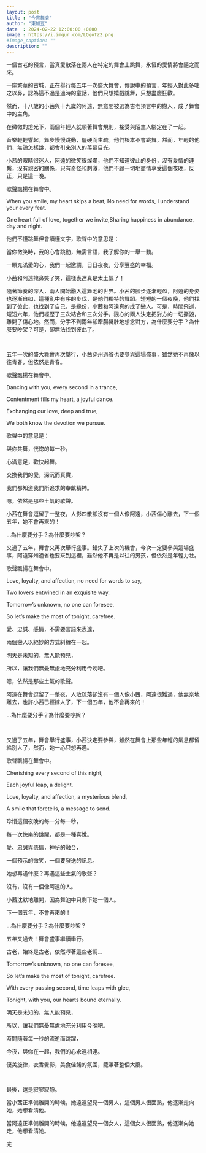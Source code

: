 ```yaml
---
layout: post
title : "今宵舞會"
author: "東加豆"
date  : 2024-02-22 12:00:00 +0800
image : https://i.imgur.com/LQgoTZ2.png
#image_caption: ""
description: ""
---
```


一個古老的預言，當真愛散落在兩人在特定的舞會上跳舞，永恆的愛情將會隨之而來。

<!--more-->

一座繁華的古城，正在舉行每五年一次盛大舞會，傳說中的預言，年輕人對此多嗤之以鼻，認為這不過是過時的童話，他們只想嬉戲跳舞，只想盡慶狂歡。

然而，十八歲的小茜與十九歲的阿遠，無意間被選為古老預言中的戀人，成了舞會中的主角。

在微微的燈光下，兩個年輕人就順著舞會規則，接受與陌生人綁定在了一起。

音樂輕輕響起，舞步慢慢跳動，僵硬而生疏。他們根本不會跳舞，然而，年輕的他們，無論怎樣跳，都會引來別人的羨慕目光。

小茜的眼睛很迷人，阿遠的微笑很燦爛，他們不知道彼此的身份，沒有愛情的連繫，沒有親密的關係，只有奇怪和刺激，他們不顧一切地盡情享受這個夜晚，反正，只是這一晚。

歌聲飄揚在舞會中。

When you smile, my heart skips a beat, No need for words, I understand your every feat.

One heart full of love, together we invite,Sharing happiness in abundance, day and night.

他們不懂跳舞但會讀懂文字，歌聲中的意思是：

當你微笑時，我的心會跳動，無需言語，我了解你的一舉一動。

一顆充滿愛的心，我們一起邀請，日日夜夜，分享豐盛的幸福。

小茜和阿遠掩鼻笑了笑，這樣表達真是太土氣了！

隨著節奏的深入，兩人開始融入這舞池的世界。小茜的腳步逐漸輕盈，阿遠的身姿也逐漸自如，這種亂中有序的步伐，是他們獨特的舞蹈。短短的一個夜晚，他們找到了彼此，也找到了自己，是緣份，小茜和阿遠真的成了戀人。可是，時間飛逝，短短六年，他們經歷了三次結合和三次分手。狠心的兩人決定把對方的一切撕毀，離開了傷心地。然而，分手不到兩年卻牽腸掛肚地想念對方，為什麼要分手？為什麼要吵架？可是，卻無法找到彼此了。

⠀

五年一次的盛大舞會再次舉行，小茜穿州過省也要參與這場盛事，雖然她不再像以往青春，但依然是青春。

歌聲飄揚在舞會中。

Dancing with you, every second in a trance,

Contentment fills my heart, a joyful dance.

Exchanging our love, deep and true,

We both know the devotion we pursue.

歌聲中的意思是：

與你共舞，恍惚的每一秒，

心滿意足，歡快起舞。

交換我們的愛，深沉而真實，

我們都知道我們所追求的奉獻精神。

嗯，依然是那些土氣的歌聲。

小茜在舞會逗留了一整夜，人影四散卻沒有一個人像阿遠，小茜傷心離去，下一個五年，她不會再來的！

…為什麼要分手？為什麼要吵架？

又過了五年，舞會又再次舉行盛事。錯失了上次的機會，今次一定要參與這場盛事，阿遠穿州過省也要來到這裡，雖然他不再是以往的男孩，但依然是年輕力壯。

歌聲飄揚在舞會中。

Love, loyalty, and affection, no need for words to say,

Two lovers entwined in an exquisite way.

Tomorrow’s unknown, no one can foresee,

So let’s make the most of tonight, carefree.

愛、忠誠、感情，不需要言語來表達，

兩個戀人以絕妙的方式糾纏在一起。

明天是未知的，無人能預見，

所以，讓我們無憂無慮地充分利用今晚吧。

嗯，依然是那些土氣的歌聲。

阿遠在舞會逗留了一整夜，人散疏落卻沒有一個人像小茜，阿遠很難過，他無奈地離去，也許小茜已經嫁人了，下一個五年，他不會再來的！

…為什麼要分手？為什麼要吵架？

⠀

又過了五年，舞會舉行盛事，小茜決定要參與，雖然在舞會上那些年輕的氣息都留給別人了，然而，她一心只想再遇。

歌聲飄揚在舞會中。

Cherishing every second of this night,

Each joyful leap, a delight.

Love, loyalty, and affection, a mysterious blend,

A smile that foretells, a message to send.

珍惜這個夜晚的每一分每一秒，

每一次快樂的跳躍，都是一種喜悅。

愛、忠誠與感情，神秘的融合，

一個預示的微笑，一個要發送的訊息。

她想再遇什麼？再遇這些土氣的歌聲？

沒有，沒有一個像阿遠的人。

小茜沈默地離開，因為舞池中只剩下她一個人。

下一個五年，不會再來的！

…為什麼要分手？為什麼要吵架？

五年又過去！舞會盛事繼續舉行。

古老，始終是古老，依然哼著這些老調...

Tomorrow’s unknown, no one can foresee,

So let’s make the most of tonight, carefree.

With every passing second, time leaps with glee,

Tonight, with you, our hearts bound eternally.

明天是未知的，無人能預見，

所以，讓我們無憂無慮地充分利用今晚吧。

時間隨著每一秒的流逝而跳躍，

今夜，與你在一起，我們的心永遠相連。

優美旋律，衣香鬢影，美食佳餚的氛圍，籠罩著整個大廳。

⠀

最後，還是寂寥寂靜。

當小茜正準備離開的時候，她遠遠望見一個男人，這個男人很面熟，他逐漸走向她，她想看清他。

當阿遠正準備離開的時候，他遠遠望見一個女人，這個女人很面熟，他逐漸向她走，他想看清她。

完

<!--END-->